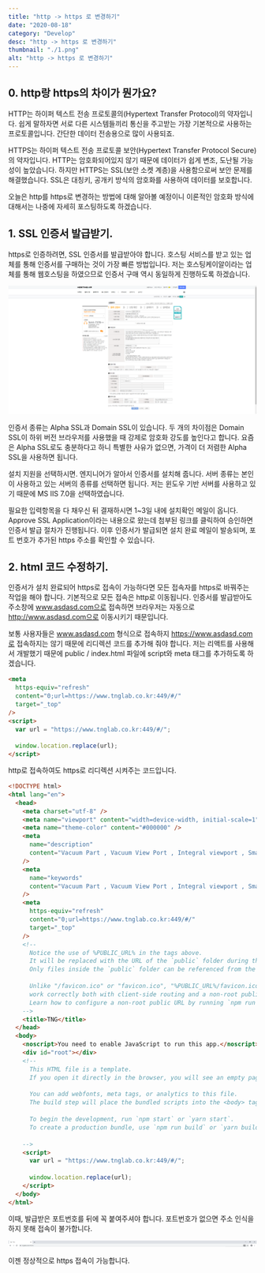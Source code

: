 ```yaml
---
title: "http -> https 로 변경하기"
date: "2020-08-18"
category: "Develop"
desc: "http -> https 로 변경하기"
thumbnail: "./1.png"
alt: "http -> https 로 변경하기"
---
```


## 0. http랑 https의 차이가 뭔가요?

HTTP는 하이퍼 텍스트 전송 프로토콜의(Hypertext Transfer Protocol)의 약자입니다. 쉽게 말하자면 서로 다른 시스템들끼리 통신을 주고받는 가장 기본적으로 사용하는 프로토콜입니다. 간단한 데이터 전송용으로 많이 사용되죠.

HTTPS는 하이퍼 텍스트 전송 프로토콜 보안(Hypertext Transfer Protocol Secure)의 약자입니다. HTTP는 암호화되어있지 않기 때문에 데이터가 쉽게 변조, 도난될 가능성이 높았습니다. 하지만 HTTPS는 SSL(보안 소켓 계층)을 사용함으로써 보안 문제를 해결했습니다. SSL은 대칭키, 공개키 방식의 암호화를 사용하여 데이터를 보호합니다.

오늘은 http를 https로 변경하는 방법에 대해 알아볼 예정이니 이론적인 암호화 방식에 대해서는 나중에 자세히 포스팅하도록 하겠습니다.

## 1. SSL 인증서 발급받기.

https로 인증하려면, SSL 인증서를 발급받아야 합니다. 호스팅 서비스를 받고 있는 업체를 통해 인증서를 구매하는 것이 가장 빠른 방법입니다. 저는 호스팅케이알이라는 업체를 통해 웹호스팅을 하였으므로 인증서 구매 역시 동일하게 진행하도록 하겠습니다.

![인증서 구매](./1.png)

인증서 종류는 Alpha SSL과 Domain SSL이 있습니다. 두 개의 차이점은 Domain SSL이 하위 버전 브라우저를 사용했을 때 강제로 암호화 강도를 높인다고 합니다. 요즘은 Alpha SSL로도 충분하다고 하니 특별한 사유가 없으면, 가격이 더 저렴한 Alpha SSL을 사용하면 됩니다.

설치 지원을 선택하시면. 엔지니어가 알아서 인증서를 설치해 줍니다. 서버 종류는 본인이 사용하고 있는 서버의 종류를 선택하면 됩니다. 저는 윈도우 기반 서버를 사용하고 있기 때문에 MS IIS 7.0을 선택하였습니다.

필요한 입력항목을 다 채우신 뒤 결재하시면 1~3일 내에 설치확인 메일이 옵니다. Approve SSL Application이라는 내용으로 왔는데 첨부된 링크를 클릭하여 승인하면 인증서 발급 절차가 진행됩니다. 이후 인증서가 발급되면 설치 완료 메일이 발송되며, 포트 번호가 추가된 https 주소를 확인할 수 있습니다.

## 2. html 코드 수정하기.

인증서가 설치 완료되어 https로 접속이 가능하다면 모든 접속자를 https로 바꿔주는 작업을 해야 합니다. 기본적으로 모든 접속은 http로 이동됩니다. 인증서를 발급받아도 주소창에 www.asdasd.com으로 접속하면 브라우저는 자동으로 http://www.asdasd.com으로 이동시키기 때문입니다.

보통 사용자들은 www.asdasd.com 형식으로 접속하지 https://www.asdasd.com로 접속하지는 않기 때문에 리디렉션 코드를 추가해 줘야 합니다. 저는 리액트를 사용해서 개발했기 때문에 public / index.html 파일에 script와 meta 태그를 추가하도록 하겠습니다.

```html
<meta
  https-equiv="refresh"
  content="0;url=https://www.tnglab.co.kr:449/#/"
  target="_top"
/>
<script>
  var url = "https://www.tnglab.co.kr:449/#/";

  window.location.replace(url);
</script>
```

http로 접속하여도 https로 리디렉션 시켜주는 코드입니다.

```html
<!DOCTYPE html>
<html lang="en">
  <head>
    <meta charset="utf-8" />
    <meta name="viewport" content="width=device-width, initial-scale=1" />
    <meta name="theme-color" content="#000000" />
    <meta
      name="description"
      content="Vacuum Part , Vacuum View Port , Integral viewport , Smart View port"
    />
    <meta
      name="keywords"
      content="Vacuum Part , Vacuum View Port , Integral viewport , Smart View port"
    />
    <meta
      https-equiv="refresh"
      content="0;url=https://www.tnglab.co.kr:449/#/"
      target="_top"
    />
    <!--
      Notice the use of %PUBLIC_URL% in the tags above.
      It will be replaced with the URL of the `public` folder during the build.
      Only files inside the `public` folder can be referenced from the HTML.

      Unlike "/favicon.ico" or "favicon.ico", "%PUBLIC_URL%/favicon.ico" will
      work correctly both with client-side routing and a non-root public URL.
      Learn how to configure a non-root public URL by running `npm run build`.
    -->
    <title>TNG</title>
  </head>
  <body>
    <noscript>You need to enable JavaScript to run this app.</noscript>
    <div id="root"></div>
    <!--
      This HTML file is a template.
      If you open it directly in the browser, you will see an empty page.

      You can add webfonts, meta tags, or analytics to this file.
      The build step will place the bundled scripts into the <body> tag.

      To begin the development, run `npm start` or `yarn start`.
      To create a production bundle, use `npm run build` or `yarn build`.
      
    -->
    <script>
      var url = "https://www.tnglab.co.kr:449/#/";

      window.location.replace(url);
    </script>
  </body>
</html>
```

이때, 발급받은 포트번호를 뒤에 꼭 붙여주셔야 합니다. 포트번호가 없으면 주소 인식을 하지 못해 접속이 불가합니다.

![인증서 구매](./2.png)

이젠 정상적으로 https 접속이 가능합니다.
